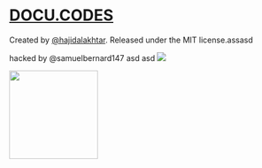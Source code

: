 # [DOCU.CODES](https://docu.codes)

Created by [@hajidalakhtar](https://github.com/hajidalakhtar). Released under the MIT license.assasd

hacked by @samuelbernard147
asd 
asd
<img src="https://media.istockphoto.com/photos/side-view-of-a-sheep-looking-at-camera-against-white-background-picture-id1069137028?k=20&m=1069137028&s=612x612&w=0&h=mQKQtTzX-LUQnG52Rj7dWpyYeRrvzxcwO2cQ367ZoEY=">

<img src="https://i.kym-cdn.com/entries/icons/original/000/020/260/nilesyy-nilez.jpg" style="height:10rem">
